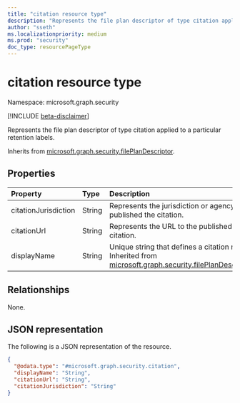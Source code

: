 ```yaml
---
title: "citation resource type"
description: "Represents the file plan descriptor of type citation applied to a particular retention label."
author: "sseth"
ms.localizationpriority: medium
ms.prod: "security"
doc_type: resourcePageType
---
```


# citation resource type

Namespace: microsoft.graph.security

[!INCLUDE [beta-disclaimer](../../includes/beta-disclaimer.md)]

Represents the file plan descriptor of type citation applied to a particular retention labels.


Inherits from [microsoft.graph.security.filePlanDescriptor](../resources/security-fileplandescriptor.md).

## Properties
|Property|Type|Description|
|:---|:---|:---|
|citationJurisdiction|String|Represents the jurisdiction or agency that published the citation.|
|citationUrl|String|Represents the URL to the published citation.|
|displayName|String|Unique string that defines a citation name. Inherited from [microsoft.graph.security.filePlanDescriptor](../resources/security-fileplandescriptor.md).|

## Relationships
None.

## JSON representation
The following is a JSON representation of the resource.
<!-- {
  "blockType": "resource",
  "@odata.type": "microsoft.graph.security.citation"
}
-->
``` json
{
  "@odata.type": "#microsoft.graph.security.citation",
  "displayName": "String",
  "citationUrl": "String",
  "citationJurisdiction": "String"
}
```

